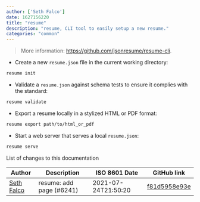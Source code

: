 ```yaml
---
author: ['Seth Falco']
date: 1627156220
title: "resume"
description: "resume, CLI tool to easily setup a new resume."
categories: "common"
---
```

> More information: <https://github.com/jsonresume/resume-cli>.

- Create a new `resume.json` file in the current working directory:

```bash
resume init
```

- Validate a `resume.json` against schema tests to ensure it complies with the standard:

```bash
resume validate
```

- Export a resume locally in a stylized HTML or PDF format:

```bash
resume export path/to/html_or_pdf
```

- Start a web server that serves a local `resume.json`:

```bash
resume serve
```
List of changes to this documentation


Author | Description | ISO 8601 Date | GitHub link
------|-----|-----|-----
[Seth Falco](mailto:seth@falco.fun) | resume: add page (#6241) | 2021-07-24T21:50:20 | [f81d5958e93e](https://github.com/tldr-pages/tldr/commit/f81d5958e93ee82eed575b02adc7c20f37e30dd1)

